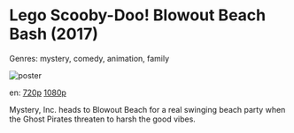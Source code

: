 # Lego Scooby-Doo! Blowout Beach Bash (2017)

Genres: mystery, comedy, animation, family

![poster](http://image.tmdb.org/t/p/w500/sNlBs5ePyuTMFaBbUHabfpobjZX.jpg)

en:
  [720p](magnet:?xt=urn:btih:E69A72CF94E6ED952B2877D611A30DE0305F753D&tr=udp://glotorrents.pw:6969/announce&tr=udp://tracker.opentrackr.org:1337/announce&tr=udp://torrent.gresille.org:80/announce&tr=udp://tracker.openbittorrent.com:80&tr=udp://tracker.coppersurfer.tk:6969&tr=udp://tracker.leechers-paradise.org:6969&tr=udp://p4p.arenabg.ch:1337&tr=udp://tracker.internetwarriors.net:1337)
  [1080p](magnet:?xt=urn:btih:415F425C476095ED7C3B2D6715A97220988FA632&tr=udp://glotorrents.pw:6969/announce&tr=udp://tracker.opentrackr.org:1337/announce&tr=udp://torrent.gresille.org:80/announce&tr=udp://tracker.openbittorrent.com:80&tr=udp://tracker.coppersurfer.tk:6969&tr=udp://tracker.leechers-paradise.org:6969&tr=udp://p4p.arenabg.ch:1337&tr=udp://tracker.internetwarriors.net:1337)
  


Mystery, Inc. heads to Blowout Beach for a real swinging beach party when the Ghost Pirates threaten to harsh the good vibes.